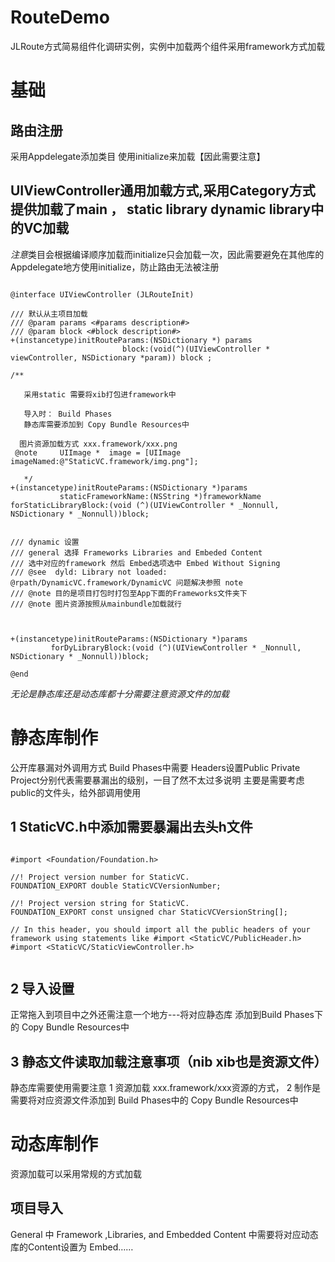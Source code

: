# RouteDemo
JLRoute方式简易组件化调研实例，实例中加载两个组件采用framework方式加载

# 基础
## 路由注册
采用Appdelegate添加类目 使用initialize来加载【因此需要注意】
## UIViewController通用加载方式,采用Category方式提供加载了main ， static library  dynamic library中的VC加载

*注意*类目会根据编译顺序加载而initialize只会加载一次，因此需要避免在其他库的Appdelegate地方使用initialize，防止路由无法被注册

```

@interface UIViewController (JLRouteInit)

/// 默认从主项目加载
/// @param params <#params description#>
/// @param block <#block description#>
+(instancetype)initRouteParams:(NSDictionary *) params
                         block:(void(^)(UIViewController * viewController, NSDictionary *param)) block ;

/**
   
   采用static 需要将xib打包进framework中
   
   导入时： Build Phases
   静态库需要添加到 Copy Bundle Resources中
   
  图片资源加载方式 xxx.framework/xxx.png
 @note     UIImage *  image = [UIImage imageNamed:@"StaticVC.framework/img.png"];

   */
+(instancetype)initRouteParams:(NSDictionary *)params
           staticFrameworkName:(NSString *)frameworkName forStaticLibraryBlock:(void (^)(UIViewController * _Nonnull, NSDictionary * _Nonnull))block;


/// dynamic 设置
/// general 选择 Frameworks Libraries and Embeded Content
/// 选中对应的framework 然后 Embed选项选中 Embed Without Signing
/// @see  dyld: Library not loaded: @rpath/DynamicVC.framework/DynamicVC 问题解决参照 note
/// @note 目的是项目打包时打包至App下面的Frameworks文件夹下
/// @note 图片资源按照从mainbundle加载就行



+(instancetype)initRouteParams:(NSDictionary *)params
         forDyLibraryBlock:(void (^)(UIViewController * _Nonnull, NSDictionary * _Nonnull))block;

@end
```

*无论是静态库还是动态库都十分需要注意资源文件的加载*




# 静态库制作


公开库暴漏对外调用方式
Build Phases中需要 Headers设置Public Private Project分别代表需要暴漏出的级别，一目了然不太过多说明
主要是需要考虑public的文件头，给外部调用使用
## 1 StaticVC.h中添加需要暴漏出去头h文件
```

#import <Foundation/Foundation.h>

//! Project version number for StaticVC.
FOUNDATION_EXPORT double StaticVCVersionNumber;

//! Project version string for StaticVC.
FOUNDATION_EXPORT const unsigned char StaticVCVersionString[];

// In this header, you should import all the public headers of your framework using statements like #import <StaticVC/PublicHeader.h>
#import <StaticVC/StaticViewController.h>


```
## 2 导入设置
正常拖入到项目中之外还需注意一个地方---将对应静态库 添加到Build Phases下的 Copy Bundle Resources中
## 3 静态文件读取加载注意事项（nib xib也是资源文件）

静态库需要使用需要注意
1 资源加载 xxx.framework/xxx资源的方式，
2 制作是需要将对应资源文件添加到 Build Phases中的 Copy Bundle Resources中


# 动态库制作

资源加载可以采用常规的方式加载

## 项目导入

General 中 Framework ,Libraries, and Embedded Content 中需要将对应动态库的Content设置为 Embed……

